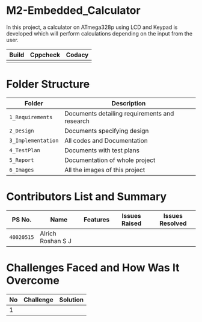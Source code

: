 # M2-Embedded_Calculator
In this project, a calculator on ATmega328p using LCD and Keypad is developed which will perform calculations depending on the input from the user.

| Build | Cppcheck | Codacy |
|---|---|---|
|   |   |   |

# Folder Structure
| Folder | Description |
|---|---|
| `1_Requirements` | Documents detailing requirements and research |
| `2_Design` | Documents specifying design |
| `3_Implementation` | All codes and Documentation |
| `4_TestPlan` | Documents with test plans |
| `5_Report` | Documentation of whole project |
| `6_Images` | All the images of this project |

# Contributors List and Summary
| PS No. | Name | Features | Issues Raised | Issues Resolved |
|---|---|---|---|---|
| `40020515` | Alrich Roshan S J |   |   | 

# Challenges Faced and How Was It Overcome
| No | Challenge | Solution |
|---|---|---|
| 1 |   |   |